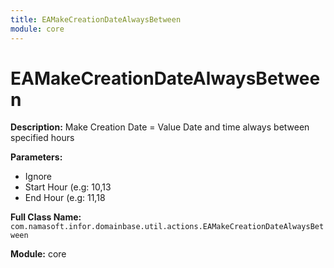 ```yaml
---
title: EAMakeCreationDateAlwaysBetween
module: core
---
```


# EAMakeCreationDateAlwaysBetween

**Description:** Make Creation Date = Value Date and time always between specified hours

**Parameters:**
- Ignore
- Start Hour (e.g: 10,13
- End Hour (e.g: 11,18

**Full Class Name:** `com.namasoft.infor.domainbase.util.actions.EAMakeCreationDateAlwaysBetween`

**Module:** core

